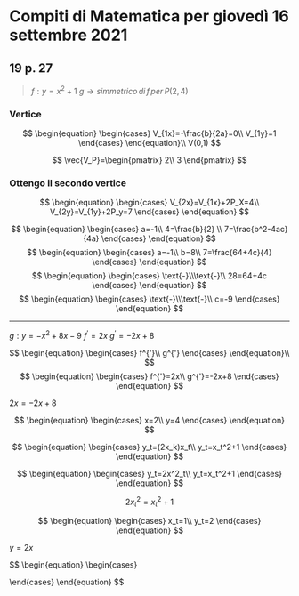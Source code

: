 # Compiti di Matematica per giovedì 16 settembre 2021

## 19 p. 27

> $f:y=x^2+1$
> $g\to simmetrico\,di\,f\,per\,P(2,4)$

### Vertice

$$
\begin{equation}
 \begin{cases} 
 V_{1x}=-\frac{b}{2a}=0\\
 V_{1y}=1
 \end{cases} 
 \end{equation}\\
 V(0,1)
$$

$$
\vec{V_P}=\begin{pmatrix}  
2\\
3
\end{pmatrix}
$$
### Ottengo il secondo vertice
$$
\begin{equation} \begin{cases} 
V_{2x}=V_{1x}+2P_X=4\\
V_{2y}=V_{1y}+2P_y=7
 \end{cases} \end{equation}
$$


$$
\begin{equation} \begin{cases} 
a=-1\\
4=\frac{b}{2} \\
7=\frac{b^2-4ac}{4a}
\end{cases} \end{equation}
$$
$$
\begin{equation} \begin{cases} 
a=-1\\
b=8\\
7=\frac{64+4c}{4}
\end{cases} \end{equation}
$$
$$
\begin{equation} \begin{cases} 
\text{-}\\\text{-}\\
28=64+4c
\end{cases} \end{equation}
$$
$$
\begin{equation} \begin{cases} 
\text{-}\\\text{-}\\
c=-9
\end{cases} \end{equation}
$$

---
$g:y=-x^2+8x-9$
$f^{'}=2x$
$g^{'}=-2x+8$


$$
\begin{equation} \begin{cases} 
f^{'}\\
g^{'}
 \end{cases} \end{equation}\\
 $$
 $$
 \begin{equation} \begin{cases} 
f^{'}=2x\\
g^{'}=-2x+8
 \end{cases} \end{equation}
$$

$2x=-2x+8$

$$
\begin{equation} \begin{cases} 
x=2\\
y=4
 \end{cases} \end{equation}
$$


$$
\begin{equation} \begin{cases} 
y_t=(2x_k)x_t\\
y_t=x_t^2+1
 \end{cases} \end{equation}
$$


$$
\begin{equation} \begin{cases} 
y_t=2x^2_t\\
y_t=x_t^2+1
 \end{cases} \end{equation}
$$


$$
2x_t^2=x_t^2+1
$$

$$
\begin{equation} \begin{cases} 
x_t=1\\
y_t=2
 \end{cases} \end{equation}
$$

$y=2x$


$$
\begin{equation} \begin{cases}

 \end{cases} \end{equation}
$$
<!--stackedit_data:
eyJoaXN0b3J5IjpbMTkxOTcwMjY4NywxMDQ5ODkyMDUzLC0xMT
k2NzU4MzIwLDExMzAyNDMxMDksLTIwODg3NDY2MTJdfQ==
-->